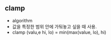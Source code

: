 ## clamp
- algorithm
- 값을 특정한 범위 안에 가둬놓고 싶을 때 사용. 
- clamp (valu,e hi, lo) = min(max(value, lo), hi)